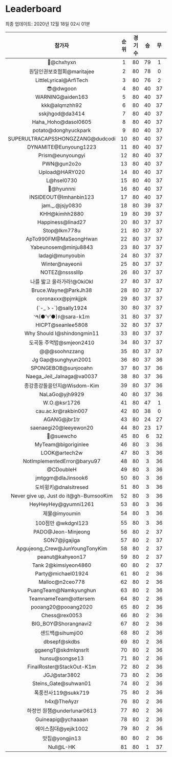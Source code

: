 # Leaderboard
최종 업데이트: 2020년 12월 18일 02시 01분




| 참가자 | 순위 | 경기수 | 승 | 무 | 패 | 승점 |
|:---:|:---:|:---:|:---:|:---:|:---:|:---:|
| 👑@chxhyxn | 1 | 80 | 79 | 1 | 0 | 238 |
| 원딜인권보호협회@maritajee | 2 | 80 | 78 | 0 | 2 | 234 |
| LittleLyrical@ArfiTech | 3 | 80 | 76 | 2 | 2 | 230 |
| 😎@dwgoon | 4 | 80 | 40 | 37 | 3 | 157 |
| WARNING@aiden163 | 5 | 80 | 40 | 37 | 3 | 157 |
| kkk@alqmzhh92 | 6 | 80 | 40 | 37 | 3 | 157 |
| sskjhgod@da3414 | 7 | 80 | 40 | 37 | 3 | 157 |
| Haha_Hoho@dasol0605 | 8 | 80 | 40 | 37 | 3 | 157 |
| potato@donghyuckpark | 9 | 80 | 40 | 37 | 3 | 157 |
| SUPERULTRACAPSSHONGZZANG@dudcodi | 10 | 80 | 40 | 37 | 3 | 157 |
| DYNAMITE@Eunyoung1223 | 11 | 80 | 40 | 37 | 3 | 157 |
| Prism@eunyoungyi | 12 | 80 | 40 | 37 | 3 | 157 |
| PWN@gun2o2o | 13 | 80 | 40 | 37 | 3 | 157 |
| Upload@HARY020 | 14 | 80 | 40 | 37 | 3 | 157 |
| L@hsel0730 | 15 | 80 | 40 | 37 | 3 | 157 |
| 🐻@hyunnni | 16 | 80 | 40 | 37 | 3 | 157 |
| INSIDEOUT@Imhanbin123 | 17 | 80 | 40 | 37 | 3 | 157 |
| jam._.@jsjy0830 | 18 | 80 | 39 | 37 | 4 | 154 |
| KHH@kimhh2880 | 19 | 80 | 39 | 37 | 4 | 154 |
| Happiness@linad27 | 20 | 80 | 37 | 37 | 6 | 148 |
| Stop@lkm778u | 21 | 80 | 37 | 37 | 6 | 148 |
| ApTo990FM@MaSeongHwan | 22 | 80 | 37 | 37 | 6 | 148 |
| Yabeunosem@minju8843 | 23 | 80 | 37 | 37 | 6 | 148 |
| ladagi@munyoubin | 24 | 80 | 37 | 37 | 6 | 148 |
| Winter@nayeonii | 25 | 80 | 37 | 37 | 6 | 148 |
| NOTEZ@nsssslllp | 26 | 80 | 37 | 37 | 6 | 148 |
| 나를 밟고 올라가라!@OkiOkl | 27 | 80 | 37 | 37 | 6 | 148 |
| Bruce.Wayne@ParkJh38 | 28 | 80 | 37 | 37 | 6 | 148 |
| coronaxxx@pjmkjjpk | 29 | 80 | 37 | 37 | 6 | 148 |
| (´-_ゝ-`)@sally1924 | 30 | 80 | 37 | 37 | 6 | 148 |
| ◝٩(●'▿'●)۶@sara-k1m | 31 | 80 | 37 | 37 | 6 | 148 |
| HICPT@seanlee5808 | 32 | 80 | 37 | 37 | 6 | 148 |
| Why Should I@shindongmin11 | 33 | 80 | 37 | 37 | 6 | 148 |
| 도곡동 주먹밥@smjeon2410 | 34 | 80 | 37 | 37 | 6 | 148 |
| @@@soohnzzang | 35 | 80 | 37 | 37 | 6 | 148 |
| Jg Gap@sunghyun2001 | 36 | 80 | 37 | 36 | 7 | 147 |
| SPONGEBOB@sunjooahn | 37 | 80 | 37 | 36 | 7 | 147 |
| Naega_Jeil_Jalnaga@va0037 | 38 | 80 | 37 | 36 | 7 | 147 |
| 종강종강돌을던지@Wisdom-Kim | 39 | 80 | 37 | 36 | 7 | 147 |
| NaLaGo@yjh9929 | 40 | 80 | 37 | 36 | 7 | 147 |
| W.O.@ksr1726 | 41 | 80 | 47 | 1 | 32 | 142 |
| cau.ac.kr@rakbin007 | 42 | 80 | 38 | 0 | 42 | 114 |
| AGANG@jbr1tr | 43 | 80 | 24 | 27 | 29 | 99 |
| saenaegi20@leeyewon20 | 44 | 80 | 23 | 17 | 40 | 86 |
| 👏@suewcho | 45 | 80 | 6 | 32 | 42 | 50 |
| MyTeam@bigoriginlee | 46 | 80 | 3 | 36 | 41 | 45 |
| LOOK@artech2w | 47 | 80 | 3 | 36 | 41 | 45 |
| NotImplementedError@baryu97 | 48 | 80 | 3 | 36 | 41 | 45 |
| @CDoubleH | 49 | 80 | 3 | 36 | 41 | 45 |
| jmtggm@dlaJinsook6 | 50 | 80 | 3 | 36 | 41 | 45 |
| 도비윙키@dnalsitresed | 51 | 80 | 3 | 36 | 41 | 45 |
| Never give up, Just do it@gh-BumsooKim | 52 | 80 | 3 | 36 | 41 | 45 |
| HeyHeyHey@gyumni1261 | 53 | 80 | 3 | 36 | 41 | 45 |
| 제물@imyoumin | 54 | 80 | 3 | 36 | 41 | 45 |
| 100점만 @wkdgnl123 | 55 | 80 | 3 | 36 | 41 | 45 |
| PADO@Jeon-Minjeong | 56 | 80 | 2 | 37 | 41 | 43 |
| SON7@jigajiga | 57 | 80 | 2 | 37 | 41 | 43 |
| Apgujeong_Crew@JunYoungTonyKim | 58 | 80 | 2 | 37 | 41 | 43 |
| peanut@kahyeon17 | 59 | 80 | 2 | 37 | 41 | 43 |
| Tank 2@kimsiyeon4860 | 60 | 80 | 2 | 37 | 41 | 43 |
| Party@michael01924 | 61 | 80 | 2 | 36 | 42 | 42 |
| Malloc@n2ceo778 | 62 | 80 | 2 | 36 | 42 | 42 |
| PuangTeam@Namkyunghun | 63 | 80 | 2 | 36 | 42 | 42 |
| TeamnameTeam@ottersem | 64 | 80 | 2 | 36 | 42 | 42 |
| pooang20@pooang2020 | 65 | 80 | 2 | 36 | 42 | 42 |
| Chess@rex0053 | 66 | 80 | 2 | 36 | 42 | 42 |
| BIG_BOY@Shorangnavi2 | 67 | 80 | 2 | 36 | 42 | 42 |
| 샌드백@sihumji00 | 68 | 80 | 2 | 36 | 42 | 42 |
| dbsepf@skdbs | 69 | 80 | 2 | 36 | 42 | 42 |
| ggaengT@skdmlqnsrlt | 70 | 80 | 2 | 36 | 42 | 42 |
| hunsu@songse13 | 71 | 80 | 2 | 36 | 42 | 42 |
| FinalRoster@StackOut-K1m | 72 | 80 | 2 | 36 | 42 | 42 |
| JGJ@star3802 | 73 | 80 | 2 | 36 | 42 | 42 |
| Steins_Gate@suhwan01 | 74 | 80 | 2 | 36 | 42 | 42 |
| 폭풍전사119@sukk719 | 75 | 80 | 2 | 36 | 42 | 42 |
| h4x@TheAyzr | 76 | 80 | 2 | 36 | 42 | 42 |
| 하정언 원챔@underlunar0613 | 77 | 80 | 2 | 36 | 42 | 42 |
| Guineapig@ychaaaan | 78 | 80 | 2 | 36 | 42 | 42 |
| 에이스침대@yejik1002 | 79 | 80 | 2 | 36 | 42 | 42 |
| 맛집@yongjin13 | 80 | 80 | 2 | 36 | 42 | 42 |
| Null@L-HK | 81 | 80 | 1 | 37 | 42 | 40 |